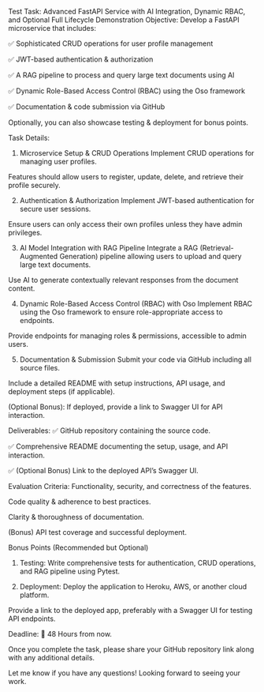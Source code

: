 Test Task: Advanced FastAPI Service with AI Integration, Dynamic RBAC, and Optional Full Lifecycle Demonstration
Objective:
Develop a FastAPI microservice that includes:

✅ Sophisticated CRUD operations for user profile management

✅ JWT-based authentication & authorization

✅ A RAG pipeline to process and query large text documents using AI

✅ Dynamic Role-Based Access Control (RBAC) using the Oso framework

✅ Documentation & code submission via GitHub

Optionally, you can also showcase testing & deployment for bonus points.

Task Details:
1. Microservice Setup & CRUD Operations
Implement CRUD operations for managing user profiles.

Features should allow users to register, update, delete, and retrieve their profile securely.

2. Authentication & Authorization
Implement JWT-based authentication for secure user sessions.

Ensure users can only access their own profiles unless they have admin privileges.

3. AI Model Integration with RAG Pipeline
Integrate a RAG (Retrieval-Augmented Generation) pipeline allowing users to upload and query large text documents.

Use AI to generate contextually relevant responses from the document content.

4. Dynamic Role-Based Access Control (RBAC) with Oso
Implement RBAC using the Oso framework to ensure role-appropriate access to endpoints.

Provide endpoints for managing roles & permissions, accessible to admin users.

5. Documentation & Submission
Submit your code via GitHub including all source files.

Include a detailed README with setup instructions, API usage, and deployment steps (if applicable).

(Optional Bonus): If deployed, provide a link to Swagger UI for API interaction.

Deliverables:
✅ GitHub repository containing the source code.

✅ Comprehensive README documenting the setup, usage, and API interaction.

✅ (Optional Bonus) Link to the deployed API’s Swagger UI.

Evaluation Criteria:
Functionality, security, and correctness of the features.

Code quality & adherence to best practices.

Clarity & thoroughness of documentation.

(Bonus) API test coverage and successful deployment.

Bonus Points (Recommended but Optional)
1. Testing:
Write comprehensive tests for authentication, CRUD operations, and RAG pipeline using Pytest.

2. Deployment:
Deploy the application to Heroku, AWS, or another cloud platform.

Provide a link to the deployed app, preferably with a Swagger UI for testing API endpoints.

Deadline:
📅 48 Hours from now.

Once you complete the task, please share your GitHub repository link along with any additional details.

Let me know if you have any questions! Looking forward to seeing your work.
